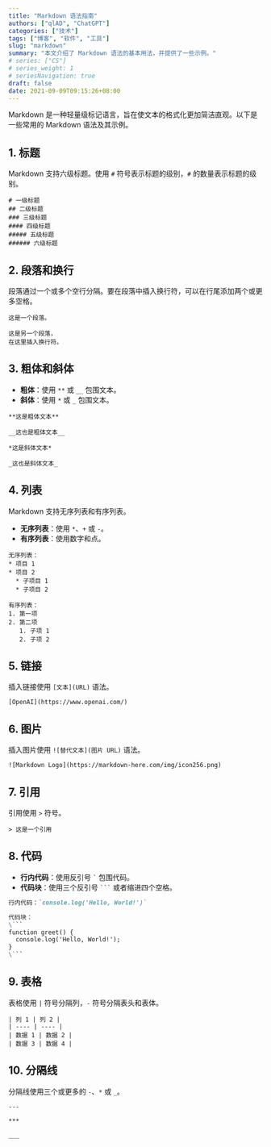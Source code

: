 ```yaml
---
title: "Markdown 语法指南"
authors: ["qlAD", "ChatGPT"]
categories: ["技术"]
tags: ["博客", "软件", "工具"]
slug: "markdown"
summary: "本文介绍了 Markdown 语法的基本用法，并提供了一些示例。"
# series: ["CS"]
# series_weight: 1
# seriesNavigation: true
draft: false
date: 2021-09-09T09:15:26+08:00
---
```


Markdown 是一种轻量级标记语言，旨在使文本的格式化更加简洁直观。以下是一些常用的 Markdown 语法及其示例。

## 1. 标题

Markdown 支持六级标题。使用 `#` 符号表示标题的级别，`#` 的数量表示标题的级别。

```
# 一级标题
## 二级标题
### 三级标题
#### 四级标题
##### 五级标题
###### 六级标题
```

## 2. 段落和换行

段落通过一个或多个空行分隔。要在段落中插入换行符，可以在行尾添加两个或更多空格。

```
这是一个段落。

这是另一个段落，  
在这里插入换行符。
```

## 3. 粗体和斜体

- **粗体**：使用 `**` 或 `__` 包围文本。
- **斜体**：使用 `*` 或 `_` 包围文本。

```
**这是粗体文本**

__这也是粗体文本__

*这是斜体文本*

_这也是斜体文本_
```

## 4. 列表

Markdown 支持无序列表和有序列表。

- **无序列表**：使用 `*`、`+` 或 `-`。
- **有序列表**：使用数字和点。

```
无序列表：
* 项目 1
* 项目 2
  * 子项目 1
  * 子项目 2

有序列表：
1. 第一项
2. 第二项
   1. 子项 1
   2. 子项 2
```

## 5. 链接

插入链接使用 `[文本](URL)` 语法。

```
[OpenAI](https://www.openai.com/)
```

## 6. 图片

插入图片使用 `![替代文本](图片 URL)` 语法。

```
![Markdown Logo](https://markdown-here.com/img/icon256.png)
```

## 7. 引用

引用使用 `>` 符号。

```
> 这是一个引用
```

## 8. 代码

- **行内代码**：使用反引号 `` ` `` 包围代码。
- **代码块**：使用三个反引号 ` ``` ` 或者缩进四个空格。

```markdown
行内代码：`console.log('Hello, World!')`

代码块：
\```
function greet() {
  console.log('Hello, World!');
}
\```
```

## 9. 表格

表格使用 `|` 符号分隔列，`-` 符号分隔表头和表体。

```
| 列 1 | 列 2 |
| ---- | ---- |
| 数据 1 | 数据 2 |
| 数据 3 | 数据 4 |
```

## 10. 分隔线

分隔线使用三个或更多的 `-`、`*` 或 `_`。

```
---

***

___
```
